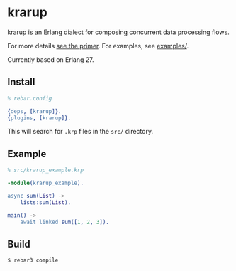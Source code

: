 krarup
=====

krarup is an Erlang dialect for composing concurrent data processing flows.

For more details [see the primer](https://github.com/mpope9/krarup/blob/main/primer.md).
For examples, see [examples/](examples/).

Currently based on Erlang 27.

Install
-------
```erlang
% rebar.config

{deps, [krarup]}.
{plugins, [krarup]}.
```

This will search for `.krp` files in the `src/` directory.

Example
-------
```erlang
% src/krarup_example.krp

-module(krarup_example).

async sum(List) ->
    lists:sum(List).

main() ->
    await linked sum([1, 2, 3]).
```

Build
-----

    $ rebar3 compile
